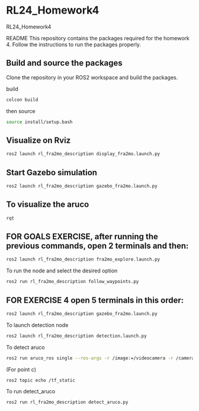 # RL24_Homework4
RL24_Homework4

README
This repository contains the packages required for the homework 4.
Follow the instructions to run the packages properly.

## Build and source the packages
Clone the repository in your ROS2 workspace and build the packages.

build
```bash
colcon build
```
then source

```bash
source install/setup.bash
```

## Visualize on Rviz

```bash
ros2 launch rl_fra2mo_description display_fra2mo.launch.py
```

## Start Gazebo simulation
```bash
ros2 launch rl_fra2mo_description gazebo_fra2mo.launch.py
```

## To visualize the aruco
```bash
rqt
```

## FOR GOALS EXERCISE, after running the previous commands, open 2 terminals and then: 

```bash
ros2 launch rl_fra2mo_description fra2mo_explore.launch.py
```

To run the node and select the desired option

```bash
ros2 run rl_fra2mo_description follow_waypoints.py
```

## FOR EXERCISE 4 open 5 terminals in this order:

```bash
ros2 launch rl_fra2mo_description gazebo_fra2mo.launch.py
```

To launch detection node
```bash
ros2 launch rl_fra2mo_description detection.launch.py
```

To detect aruco

```bash
ros2 run aruco_ros single --ros-args -r /image:=/videocamera -r /camera_info:=/camera_info -p marker_id:=115 -p marker_size:=0.1 -p reference_frame:=camera_link_optical -p marker_frame:=aruco_marker_frame -p camera_frame:=camera_link_optical
```

(For point c)

```bash
ros2 topic echo /tf_static
```

To run detect_aruco
```bash
ros2 run rl_fra2mo_description detect_aruco.py
```
